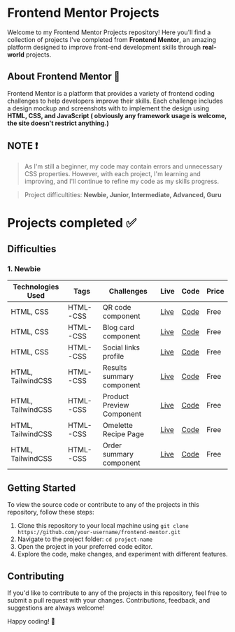 # Frontend Mentor Projects

Welcome to my Frontend Mentor Projects repository! Here you'll find a collection of projects I've completed from **Frontend Mentor**, an amazing platform designed to improve front-end development skills through **real-world** projects.

## About Frontend Mentor 🎨
Frontend Mentor is a platform that provides a variety of frontend coding challenges to help developers improve their skills. Each challenge includes a design mockup and screenshots with to implement the design using **HTML, CSS, and JavaScript ( obviously any framework usage is welcome, the site doesn't restrict anything.)**

## NOTE ❗
> As I'm still a beginner, my code may contain errors and unnecessary CSS properties. However, with each project, I'm learning and improving, and I'll continue to refine my code as my skills progress.

> Project difficultities: **Newbie, Junior, Intermediate, Advanced, Guru**

# Projects completed ✅ 

## Difficulties

### 1. Newbie

| Technologies Used | Tags  | Challenges | Live | Code | Price |
| --- | --- | --- | --- | --- | --- |
| HTML, CSS | HTML--CSS | QR code component | [Live](https://qr-code-seven-pied.vercel.app/) | [Code](./Qr-code) | Free |
| HTML, CSS | HTML--CSS | Blog card component | [Live](https://blog-card-inky.vercel.app/) | [Code](./Blog-card) | Free |
| HTML, CSS | HTML--CSS | Social links profile | [Live](https://social-links-profile-two-azure.vercel.app/) | [Code](./Social-links-profile) | Free |
| HTML, TailwindCSS | HTML--CSS | Results summary component | [Live](https://results-summary-sand.vercel.app/) | [Code](./Results-summary) | Free |
| HTML, TailwindCSS | HTML--CSS | Product Preview Component | [Live](https://product-preview-card-component-xi-black.vercel.app/) | [Code](./product-preview-card-component) | Free |
| HTML, TailwindCSS | HTML--CSS | Omelette Recipe Page | [Live](https://recipe-page-dun-xi.vercel.app/) | [Code](./Recipe-page) | Free |
| HTML, TailwindCSS | HTML--CSS | Order summary component | [Live](https://order-summary-component-eight-blond.vercel.app/) | [Code](./Order-summary-component) | Free |



## Getting Started 
To view the source code or contribute to any of the projects in this repository, follow these steps:

1. Clone this repository to your local machine using `git clone https://github.com/your-username/frontend-mentor.git`
2. Navigate to the project folder: `cd project-name`
3. Open the project in your preferred code editor.
4. Explore the code, make changes, and experiment with different features.

## Contributing 
If you'd like to contribute to any of the projects in this repository, feel free to submit a pull request with your changes. Contributions, feedback, and suggestions are always welcome!


Happy coding! 🚀
